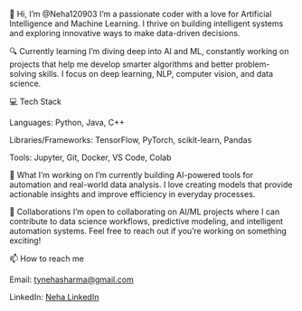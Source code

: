 👋 Hi, I’m @Neha120903
I’m a passionate coder with a love for Artificial Intelligence and Machine Learning. I thrive on building intelligent systems and exploring innovative ways to make data-driven decisions.

🔍 Currently learning
I’m diving deep into AI and ML, constantly working on projects that help me develop smarter algorithms and better problem-solving skills. I focus on deep learning, NLP, computer vision, and data science.

💻 Tech Stack

Languages: Python, Java, C++

Libraries/Frameworks: TensorFlow, PyTorch, scikit-learn, Pandas

Tools: Jupyter, Git, Docker, VS Code, Colab

🤖 What I’m working on
I’m currently building AI-powered tools for automation and real-world data analysis. I love creating models that provide actionable insights and improve efficiency in everyday processes.

🌱 Collaborations
I’m open to collaborating on AI/ML projects where I can contribute to data science workflows, predictive modeling, and intelligent automation systems. Feel free to reach out if you’re working on something exciting!

📫 How to reach me

Email: tynehasharma@gmail.com

LinkedIn: [Neha LinkedIn]([https://www.linkedin.com/in/neha-doe/](https://www.linkedin.com/in/neha-sharma-a87a85216/))

<!---
Neha120903/Neha120903 is a ✨ special ✨ repository because its `README.md` (this file) appears on your GitHub profile.
You can click the Preview link to take a look at your changes.
--->

